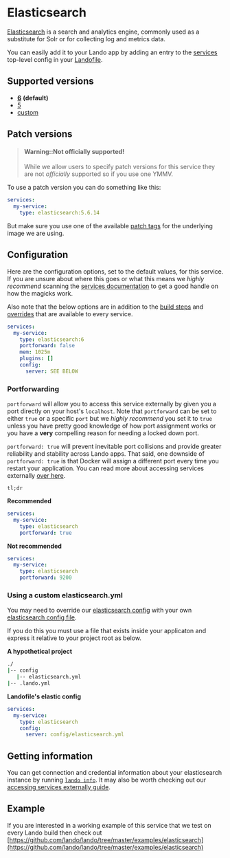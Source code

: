 Elasticsearch
=============

[Elasticsearch](https://www.elastic.co/products/elasticsearch) is a search and analytics engine, commonly used as a substitute for Solr or for collecting log and metrics data.

You can easily add it to your Lando app by adding an entry to the [services](./../config/services.md) top-level config in your [Landofile](./../config/lando.yml).

Supported versions
------------------

*   **[6](https://hub.docker.com/r/bitnami/elasticsearch)** **(default)**
*   [5](https://hub.docker.com/r/bitnami/elasticsearch)
*   [custom](./../config/services.md#advanced)

Patch versions
--------------

> #### Warning::Not officially supported!
>
> While we allow users to specify patch versions for this service they are not *officially* supported so if you use one YMMV.

To use a patch version you can do something like this:

```yaml
services:
  my-service:
    type: elasticsearch:5.6.14
```

But make sure you use one of the available [patch tags](https://hub.docker.com/r/bitnami/elasticsearch/tags) for the underlying image we are using.

Configuration
-------------

Here are the configuration options, set to the default values, for this service. If you are unsure about where this goes or what this means we *highly recommend* scanning the [services documentation](./../config/services.md) to get a good handle on how the magicks work.

Also note that the below options are in addition to the [build steps](./../config/services.md#build-steps) and [overrides](./../config/services.md#overrides) that are available to every service.

```yaml
services:
  my-service:
    type: elasticsearch:6
    portforward: false
    mem: 1025m
    plugins: []
    config:
      server: SEE BELOW
```

### Portforwarding

`portforward` will allow you to access this service externally by given you a port directly on your host's `localhost`. Note that `portforward` can be set to either `true` or a specific `port` but we *highly recommend* you set it to `true` unless you have pretty good knowledge of how port assignment works or you have a **very** compelling reason for needing a locked down port.

`portforward: true` will prevent inevitable port collisions and provide greater reliability and stability across Lando apps. That said, one downside of `portforward: true` is that Docker will assign a different port every time you restart your application. You can read more about accessing services externally [over here](./../guides/external-access.md).

`tl;dr`

**Recommended**

```yaml
services:
  my-service:
    type: elasticsearch
    portforward: true
```

**Not recommended**

```yaml
services:
  my-service:
    type: elasticsearch
    portforward: 9200
```

### Using a custom elasticsearch.yml

You may need to override our [elasticsearch config](https://github.com/lando/lando/tree/master/plugins/lando-services/services/elasticsearch) with your own [elasticsearch config file](https://www.elastic.co/guide/en/elasticsearch/reference/current/settings.html#settings).

If you do this you must use a file that exists inside your applicaton and express it relative to your project root as below.

**A hypothetical project**

```bash
./
|-- config
   |-- elasticsearch.yml
|-- .lando.yml
```

**Landofile's elastic config**

```yaml
services:
  my-service:
    type: elasticsearch
    config:
      server: config/elasticsearch.yml
```

Getting information
-------------------

You can get connection and credential information about your elasticsearch instance by running [`lando info`](./../cli/info.md). It may also be worth checking out our [accessing services externally guide](./../guides/external-access.md).

Example
-------

If you are interested in a working example of this service that we test on every Lando build then check out
[https://github.com/lando/lando/tree/master/examples/elasticsearch](https://github.com/lando/lando/tree/master/examples/elasticsearch)
